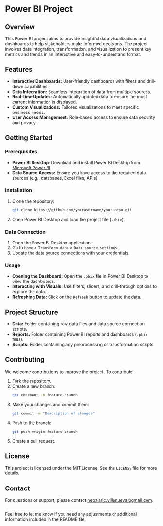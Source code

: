 # Power BI Project

## Overview

This Power BI project aims to provide insightful data visualizations and dashboards to help stakeholders make informed decisions. The project involves data integration, transformation, and visualization to present key metrics and trends in an interactive and easy-to-understand format.

## Features

- **Interactive Dashboards:** User-friendly dashboards with filters and drill-down capabilities.
- **Data Integration:** Seamless integration of data from multiple sources.
- **Real-time Updates:** Automatically updated data to ensure the most current information is displayed.
- **Custom Visualizations:** Tailored visualizations to meet specific business needs.
- **User Access Management:** Role-based access to ensure data security and privacy.

## Getting Started

### Prerequisites

- **Power BI Desktop:** Download and install Power BI Desktop from [Microsoft Power BI](https://powerbi.microsoft.com/desktop/).
- **Data Source Access:** Ensure you have access to the required data sources (e.g., databases, Excel files, APIs).

### Installation

1. Clone the repository:
   ```bash
   git clone https://github.com/yourusername/your-repo.git
   ```
2. Open Power BI Desktop and load the project file (`.pbix`).

### Data Connection

1. Open the Power BI Desktop application.
2. Go to `Home` > `Transform data` > `Data source settings`.
3. Update the data source connections with your credentials.

### Usage

- **Opening the Dashboard:** Open the `.pbix` file in Power BI Desktop to view the dashboards.
- **Interacting with Visuals:** Use filters, slicers, and drill-through options to explore the data.
- **Refreshing Data:** Click on the `Refresh` button to update the data.

## Project Structure

- **Data:** Folder containing raw data files and data source connection scripts.
- **Reports:** Folder containing Power BI reports and dashboards (`.pbix` files).
- **Scripts:** Folder containing any preprocessing or transformation scripts.

## Contributing

We welcome contributions to improve the project. To contribute:

1. Fork the repository.
2. Create a new branch:
   ```bash
   git checkout -b feature-branch
   ```
3. Make your changes and commit them:
   ```bash
   git commit -m "Description of changes"
   ```
4. Push to the branch:
   ```bash
   git push origin feature-branch
   ```
5. Create a pull request.

## License

This project is licensed under the MIT License. See the `LICENSE` file for more details.

## Contact

For questions or support, please contact [neoalaric.villanueva@gmail.com](mailto:neoalaric.villanueva@gmail.com).

---

Feel free to let me know if you need any adjustments or additional information included in the README file.
